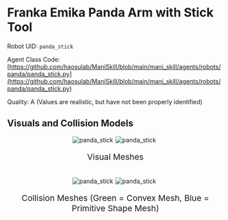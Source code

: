 <!-- THIS IS ALL GENERATED DOCUMENTATION via generate_robot_docs.py. DO NOT MODIFY THIS FILE DIRECTLY. -->

# Franka Emika Panda Arm with Stick Tool

Robot UID: `panda_stick`

Agent Class Code: [https://github.com/haosulab/ManiSkill/blob/main/mani_skill/agents/robots/panda/panda_stick.py](https://github.com/haosulab/ManiSkill/blob/main/mani_skill/agents/robots/panda/panda_stick.py)

Quality: A (Values are realistic, but have not been properly identified)

## Visuals and Collision Models

<div>
    <div style="max-width: 100%; display: flex; justify-content: center;">
        <img src="/_static/robot_images/panda_stick/front_visual.png" style='min-width:min(50%, 100px);max-width:50%;height:auto' alt="panda_stick">
        <img src="/_static/robot_images/panda_stick/side_visual.png" style='min-width:min(50%, 100px);max-width:50%;height:auto' alt="panda_stick">
    </div>
    <p style="text-align: center; font-size: 1.2rem;">Visual Meshes</p>
    <br/>
    <div style="max-width: 100%; display: flex; justify-content: center;">
        <img src="/_static/robot_images/panda_stick/front_collision.png" style='min-width:min(50%, 100px);max-width:50%;height:auto' alt="panda_stick">
        <img src="/_static/robot_images/panda_stick/side_collision.png" style='min-width:min(50%, 100px);max-width:50%;height:auto' alt="panda_stick">
    </div>
    <p style="text-align: center; font-size: 1.2rem;">Collision Meshes (Green = Convex Mesh, Blue = Primitive Shape Mesh)</p>
</div>
